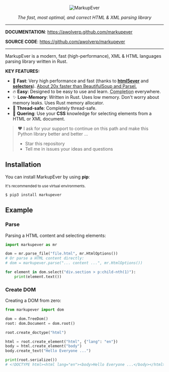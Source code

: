 <p align="center">
  <img src="https://github.com/user-attachments/assets/4fc58bbf-3fde-47a1-aa42-ae100ba1029a" alt="MarkupEver">
</p>
<p align="center">
    <em>The fast, most optimal, and correct HTML & XML parsing library</em>
</p>


---

**DOCUMENTATION**: <a href="https://awolverp.github.com/markupever" target="_blank">https://awolverp.github.com/markupever</a>

**SOURCE CODE**: <a href="https://github.com/awolverp/markupever" target="_blank">https://github.com/awolverp/markupever</a>

---

MarkupEver is a modern, fast (high-performance), XML & HTML languages parsing library written in Rust.

**KEY FEATURES:**
* 🚀 **Fast**: Very high performance and fast (thanks to **[html5ever](https://github.com/servo/html5ever)** and **[selectors](https://github.com/servo/stylo/tree/main/selectors)**). <u>About 20x faster than BeautifulSoup and Parsel.</u>
* 🔥 **Easy**: Designed to be easy to use and learn. <abbr title="also known as auto-complete, autocompletion, IntelliSense">Completion</abbr> everywhere.
* ✨ **Low-Memory**: Written in Rust. Uses low memory. Don't worry about memory leaks. Uses Rust memory allocator.
* 🧶 **Thread-safe**: Completely thread-safe. 
* 🎯 **Quering**: Use your **CSS** knowledge for selecting elements from a HTML or XML document.

> ❤️ I ask for your support to continue on this path and make this Python library better and better ...
> - Star this repository
> - Tell me in issues your ideas and questions

## Installation
You can install MarkupEver by using **pip**:

<small>It's recommended to use virtual environments.</small>

```console
$ pip3 install markupever
```

## Example

### Parse
Parsing a HTML content and selecting elements:

```python
import markupever as mr

dom = mr.parse_file("file.html", mr.HtmlOptions())
# Or parse a HTML content directly:
# dom = markupever.parse("... content ...", mr.HtmlOptions())

for element in dom.select("div.section > p:child-nth(1)"):
    print(element.text())
```

### Create DOM
Creating a DOM from zero:

```python
from markupever import dom

dom = dom.TreeDom()
root: dom.Document = dom.root()

root.create_doctype("html")

html = root.create_element("html", {"lang": "en"})
body = html.create_element("body")
body.create_text("Hello Everyone ...")

print(root.serialize())
# <!DOCTYPE html><html lang="en"><body>Hello Everyone ...</body></html>
```
